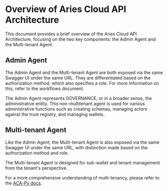 # Overview of Aries Cloud API Architecture

This document provides a brief overview of the Aries Cloud API Architecture, focusing on the two key components:
the Admin Agent and the Multi-tenant Agent.

## Admin Agent

The Admin Agent and the Multi-tenant Agent are both exposed via the same Swagger UI under the same URL.
They are differentiated based on the authorization method, which also specifies a role. For more information on this,
refer to the workflows document.

The Admin Agent represents GOVERNANCE, or in a broader sense, the administrative entity.
This non-multitenant agent is used for various administrative functions such as creating schemas,
managing actors against the trust registry, and managing wallets.

## Multi-tenant Agent

Like the Admin Agent, the Multi-tenant Agent is also exposed via the same Swagger UI under the same URL,
with distinction made based on the authorization method and role.

The Multi-tenant Agent is designed for sub-wallet and tenant management from the tenant's perspective.

For a more comprehensive understanding of multi-tenancy, please refer to the
[ACA-Py docs](https://github.com/openwallet-foundation/acapy/blob/main/docs/features/Multitenancy.md).

